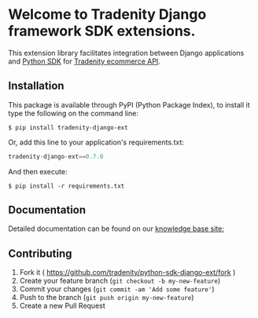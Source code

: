 Welcome to Tradenity Django framework SDK extensions.
==========

This extension library facilitates integration between Django applications and [Python SDK](https://github.com/tradenity/python-sdk) for [Tradenity ecommerce API](https://www.tradenity.com).

## Installation

This package is available through PyPI (Python Package Index), to install it type the following on the command line:

    $ pip install tradenity-django-ext

Or, add this line to your application's requirements.txt:

```python
tradenity-django-ext==0.7.0
```

And then execute:

    $ pip install -r requirements.txt



## Documentation

Detailed documentation can be found on our [knowledge base site:](http://docs.tradenity.com/kb/sdk/python/)



## Contributing

1. Fork it ( https://github.com/tradenity/python-sdk-django-ext/fork )
2. Create your feature branch (`git checkout -b my-new-feature`)
3. Commit your changes (`git commit -am 'Add some feature'`)
4. Push to the branch (`git push origin my-new-feature`)
5. Create a new Pull Request
